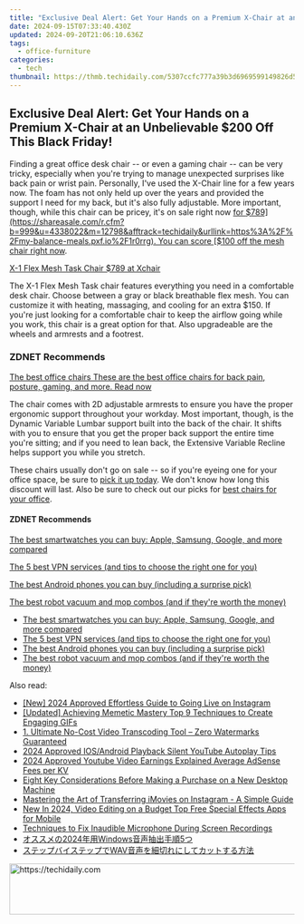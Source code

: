 ```yaml
---
title: "Exclusive Deal Alert: Get Your Hands on a Premium X-Chair at an Unbelievable $200 Off This Black Friday!"
date: 2024-09-15T07:33:40.430Z
updated: 2024-09-20T21:06:10.636Z
tags:
  - office-furniture
categories:
  - tech
thumbnail: https://thmb.techidaily.com/5307ccfc777a39b3d6969599149826d5178dfcbddb72a6dfb46b368d884a1028.jpg
---
```


## Exclusive Deal Alert: Get Your Hands on a Premium X-Chair at an Unbelievable $200 Off This Black Friday!

Finding a great office desk chair -- or even a gaming chair -- can be very tricky, especially when you're trying to manage unexpected surprises like back pain or wrist pain. Personally, I've used the X-Chair line for a few years now. The foam has not only held up over the years and provided the support I need for my back, but it's also fully adjustable. More important, though, while this chair can be pricey, it's on sale right now [for $789](https://shareasale.com/r.cfm?b=999&u=4338022&m=12798&afftrack=techidaily&urllink=https%3A%2F%2Fmy-balance-meals.pxf.io%2F1r0rrg). You can score [$100 off the mesh chair right now](https://shareasale.com/r.cfm?b=999&u=4338022&m=12798&afftrack=techidaily&urllink=https%3A%2F%2Fmy-balance-meals.pxf.io%2F1r0rrg).

[X-1 Flex Mesh Task Chair $789 at Xchair](https://shareasale.com/r.cfm?b=999&u=4338022&m=12798&afftrack=techidaily&urllink=https%3A%2F%2Fmy-balance-meals.pxf.io%2F1r0rrg)

The X-1 Flex Mesh Task chair features everything you need in a comfortable desk chair. Choose between a gray or black breathable flex mesh. You can customize it with heating, massaging, and cooling for an extra $150\. If you're just looking for a comfortable chair to keep the airflow going while you work, this chair is a great option for that. Also upgradeable are the wheels and armrests and a footrest.

### **ZDNET** Recommends

[The best office chairs These are the best office chairs for back pain, posture, gaming, and more.  Read now](https://www.zdnet.com/article/best-office-chair/)

The chair comes with 2D adjustable armrests to ensure you have the proper ergonomic support throughout your workday. Most important, though, is the Dynamic Variable Lumbar support built into the back of the chair. It shifts with you to ensure that you get the proper back support the entire time you're sitting; and if you need to lean back, the Extensive Variable Recline helps support you while you stretch.

These chairs usually don't go on sale -- so if you're eyeing one for your office space, be sure to [pick it up today](https://shareasale.com/r.cfm?b=999&u=4338022&m=12798&afftrack=techidaily&urllink=https%3A%2F%2Fmy-balance-meals.pxf.io%2F1r0rrg). We don't know how long this discount will last. Also be sure to check out our picks for [best chairs for your office](https://www.zdnet.com/home-and-office/smart-office/best-office-chair/).

#### **ZDNET** Recommends

[The best smartwatches you can buy: Apple, Samsung, Google, and more compared](https://www.zdnet.com/article/best-smartwatch/ "The best smartwatches you can buy: Apple, Samsung, Google, and more compared")

[The 5 best VPN services (and tips to choose the right one for you)](https://www.zdnet.com/article/best-vpn/ "The 5 best VPN services (and tips to choose the right one for you)")

[The best Android phones you can buy (including a surprise pick)](https://www.zdnet.com/article/best-android-phone/ "The best Android phones you can buy (including a surprise pick)")

[The best robot vacuum and mop combos (and if they're worth the money)](https://www.zdnet.com/article/best-robot-vacuum-mop/ "The best robot vacuum and mop combos (and if they're worth the money)")

* [The best smartwatches you can buy: Apple, Samsung, Google, and more compared](https://www.zdnet.com/article/best-smartwatch/ "The best smartwatches you can buy: Apple, Samsung, Google, and more compared")
* [The 5 best VPN services (and tips to choose the right one for you)](https://www.zdnet.com/article/best-vpn/ "The 5 best VPN services (and tips to choose the right one for you)")
* [The best Android phones you can buy (including a surprise pick)](https://www.zdnet.com/article/best-android-phone/ "The best Android phones you can buy (including a surprise pick)")
* [The best robot vacuum and mop combos (and if they're worth the money)](https://www.zdnet.com/article/best-robot-vacuum-mop/ "The best robot vacuum and mop combos (and if they're worth the money)")

<ins class="adsbygoogle"
     style="display:block"
     data-ad-format="autorelaxed"
     data-ad-client="ca-pub-7571918770474297"
     data-ad-slot="1223367746"></ins>

<ins class="adsbygoogle"
     style="display:block"
     data-ad-client="ca-pub-7571918770474297"
     data-ad-slot="8358498916"
     data-ad-format="auto"
     data-full-width-responsive="true"></ins>

<span class="atpl-alsoreadstyle">Also read:</span>
<div><ul>
<li><a href="https://instagram-video-recordings.techidaily.com/new-2024-approved-effortless-guide-to-going-live-on-instagram/"><u>[New] 2024 Approved Effortless Guide to Going Live on Instagram</u></a></li>
<li><a href="https://extra-hints.techidaily.com/updated-achieving-memetic-mastery-top-9-techniques-to-create-engaging-gifs/"><u>[Updated] Achieving Memetic Mastery Top 9 Techniques to Create Engaging GIFs</u></a></li>
<li><a href="https://win-studio.techidaily.com/1-ultimate-no-cost-video-transcoding-tool-zero-watermarks-guaranteed/"><u>1. Ultimate No-Cost Video Transcoding Tool – Zero Watermarks Guaranteed</u></a></li>
<li><a href="https://youtube-docs.techidaily.com/approved-iosandroid-playback-silent-youtube-autoplay-tips/"><u>2024 Approved IOS/Android Playback Silent YouTube Autoplay Tips</u></a></li>
<li><a href="https://youtube-sure.techidaily.com/approved-youtube-video-earnings-explained-average-adsense-fees-per-kv/"><u>2024 Approved Youtube Video Earnings Explained Average AdSense Fees per KV</u></a></li>
<li><a href="https://techtrends.techidaily.com/eight-key-considerations-before-making-a-purchase-on-a-new-desktop-machine/"><u>Eight Key Considerations Before Making a Purchase on a New Desktop Machine</u></a></li>
<li><a href="https://solve-latest.techidaily.com/mastering-the-art-of-transferring-imovies-on-instagram-a-simple-guide/"><u>Mastering the Art of Transferring iMovies on Instagram - A Simple Guide</u></a></li>
<li><a href="https://smart-video-editing.techidaily.com/new-in-2024-video-editing-on-a-budget-top-free-special-effects-apps-for-mobile/"><u>New In 2024, Video Editing on a Budget Top Free Special Effects Apps for Mobile</u></a></li>
<li><a href="https://win11.techidaily.com/techniques-to-fix-inaudible-microphone-during-screen-recordings/"><u>Techniques to Fix Inaudible Microphone During Screen Recordings</u></a></li>
<li><a href="https://win-studio.techidaily.com/2024windows5/"><u>オススメの2024年用Windows音声抽出手順5つ</u></a></li>
<li><a href="https://win-studio.techidaily.com/1726029828259-wav/"><u>ステップバイステップでWAV音声を細切れにしてカットする方法</u></a></li>
</ul></div>

<!-- affiliate ads begin -->
<a href="https://appsumo.8odi.net/c/5597632/2111968/7443" target="_top" id="2111968">
  <img src="//a.impactradius-go.com/display-ad/7443-2111968" border="0" alt="https://techidaily.com" width="728" height="90"/>
</a>
<img height="0" width="0" src="https://appsumo.8odi.net/i/5597632/2111968/7443" style="position:absolute;visibility:hidden;" border="0" />
<!-- affiliate ads end -->

